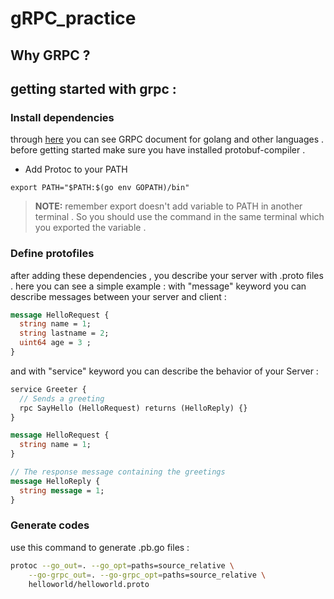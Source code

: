 # gRPC_practice

## Why GRPC ? 

## getting started with grpc :
### Install dependencies 
through [here](https://grpc.io/docs/languages/go/quickstart/) you can see GRPC document for golang and other languages .
before getting started make sure you have installed protobuf-compiler . 


- Add Protoc to your PATH 
```shell script
export PATH="$PATH:$(go env GOPATH)/bin"
```

> **NOTE:** remember export doesn't add variable to PATH in another terminal . So you should use the command in the same terminal which you exported the variable . 

### Define protofiles
after adding these dependencies , you describe your server  with .proto files . here you can see a simple example : 
with "message" keyword you can describe messages between your server and client : 
```proto
message HelloRequest {
  string name = 1;
  string lastname = 2;
  uint64 age = 3 ;
}
```
and with "service" keyword you can describe the behavior of your Server :

``` proto
service Greeter {
  // Sends a greeting
  rpc SayHello (HelloRequest) returns (HelloReply) {}
}

message HelloRequest {
  string name = 1;
}

// The response message containing the greetings
message HelloReply {
  string message = 1;
}
```
### Generate codes

use this command to generate .pb.go files : 
```bash
protoc --go_out=. --go_opt=paths=source_relative \
    --go-grpc_out=. --go-grpc_opt=paths=source_relative \
    helloworld/helloworld.proto
```

